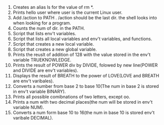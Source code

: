 1. Creates an alias ls for the value of rm *.
2. Prints hello user where user is the current Linux user.
3. Add /action to PATH . /action should be the last dir. the shell looks into when looking for a program.
4. Counts the num of dir. in the PATH.
5. Script that lists env't variables.
6. Script that lists all local variables and env't variables, and functions.
7. Script that creates a new local variable.
8. Script that creates a new global variable.
9. Prints the reuslt of addition of 128 with the value stored in the env't variable TRUEKNOWLEDGE.
10. Prints the result of POWER div by DIVIDE, folowed by new line(POWER and DIVIDE are env't variables).
11. Displays the result of BREATH to the power of LOVE(LOVE and BREATH are env't varibales).
12. Converts a number from base 2 to base 10(The num in base 2 is stored in env't variable BINARY).
13. Prints all possible comibnations of two letters, except oo.
14. Prints a num with two decimal places(the num will be stored in env't variable NUM).
15. Converts a num form base 10 to 16(the num in base 10 is stored env't varibale DECIMAL).
